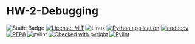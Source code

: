 # HW-2-Debugging

![Static Badge](https://img.shields.io/badge/python-3.13-blue) [![License: MIT](https://img.shields.io/badge/License-MIT-yellow.svg)](https://opensource.org/licenses/MIT) ![Linux](https://img.shields.io/badge/Linux-FCC624?style=for-the-badge&logo=linux&logoColor=black) [![Python application](https://github.com/SE24-Group-43/HW-2-Debugging/actions/workflows/python-app.yml/badge.svg)](https://github.com/SE24-Group-43/HW-2-Debugging/actions/workflows/python-app.yml) [![codecov](https://codecov.io/gh/SE24-Group-43/HW-2-Debugging/graph/badge.svg?token=T9WGZA1ZR5)](https://codecov.io/gh/SE24-Group-43/HW-2-Debugging) [![PEP8](https://img.shields.io/badge/code%20style-pep8-orange.svg)](https://www.python.org/dev/peps/pep-0008/) ![pylint](https://img.shields.io/badge/PyLint-10.00-brightgreen?logo=python&logoColor=white) [![Checked with pyright](https://microsoft.github.io/pyright/img/pyright_badge.svg)](https://microsoft.github.io/pyright/)
[![Pylint](https://github.com/SE24-Group-43/HW-2-Debugging/actions/workflows/pylint.yml/badge.svg)](https://github.com/SE24-Group-43/HW-2-Debugging/actions/workflows/pylint.yml)
